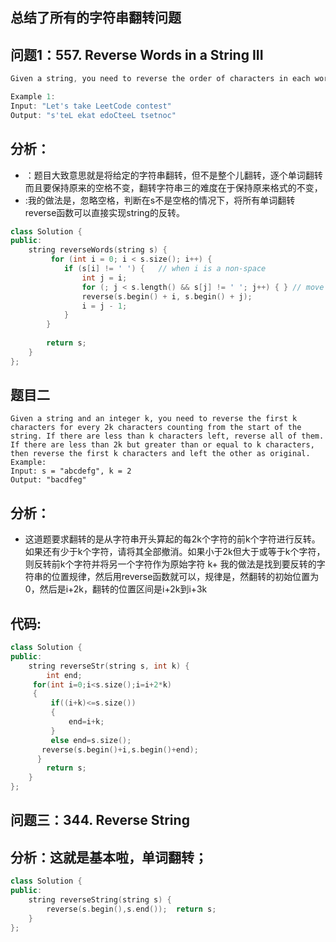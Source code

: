 ## 总结了所有的字符串翻转问题
## 问题1：557. Reverse Words in a String III
```cpp
Given a string, you need to reverse the order of characters in each word within a sentence while still preserving whitespace and initial word order.

Example 1:
Input: "Let's take LeetCode contest"
Output: "s'teL ekat edoCteeL tsetnoc"
```
## 分析：
+ ：题目大致意思就是将给定的字符串翻转，但不是整个儿翻转，逐个单词翻转而且要保持原来的空格不变，翻转字符串三的难度在于保持原来格式的不变，
+ :我的做法是，忽略空格，判断在s不是空格的情况下，将所有单词翻转reverse函数可以直接实现string的反转。
```cpp
class Solution {
public:
    string reverseWords(string s) {
         for (int i = 0; i < s.size(); i++) {
            if (s[i] != ' ') {   // when i is a non-space
                int j = i;
                for (; j < s.length() && s[j] != ' '; j++) { } // move j to the next space
                reverse(s.begin() + i, s.begin() + j);
                i = j - 1;
            }
        }
        
        return s;
    }
};
```
## 题目二
```
Given a string and an integer k, you need to reverse the first k characters for every 2k characters counting from the start of the string. If there are less than k characters left, reverse all of them. If there are less than 2k but greater than or equal to k characters, then reverse the first k characters and left the other as original.
Example:
Input: s = "abcdefg", k = 2
Output: "bacdfeg"
```
## 分析：
+ 这道题要求翻转的是从字符串开头算起的每2k个字符的前k个字符进行反转。如果还有少于k个字符，请将其全部撤消。如果小于2k但大于或等于k个字符，则反转前k个字符并将另一个字符作为原始字符
k+ 我的做法是找到要反转的字符串的位置规律，然后用reverse函数就可以，规律是，然翻转的初始位置为0，然后是i+2k，翻转的位置区间是i+2k到i+3k
## 代码:
```cpp
class Solution {
public:
    string reverseStr(string s, int k) {
        int end;
     for(int i=0;i<s.size();i=i+2*k)
     {
         if((i+k)<=s.size())
         {
             end=i+k;
         }
         else end=s.size();
       reverse(s.begin()+i,s.begin()+end);
      }
        return s;
    }
};
```
## 问题三：344. Reverse String
## 分析：这就是基本啦，单词翻转；
```cpp
class Solution {
public:
    string reverseString(string s) {
        reverse(s.begin(),s.end());  return s;
    }
};
```
